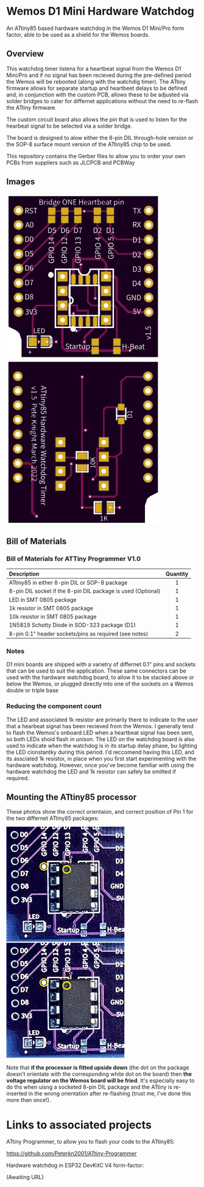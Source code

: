 # Wemos D1 Mini Hardware Watchdog
An ATtiny85 based hardware watchdog in the Wemos D1 Mini/Pro form factor, able to be used as a shield for the Wemos boards. 

## Overview
This watchdog timer listens for a heartbeat signal from the Wemos D1 Mini/Pro and if no signal has been recieved during the 
pre-defined period the Wemos will be rebooted (along with the watchdig timer).
The ATtiny firmware allows for separate startup and heartbeet delays to be defined and, in conjunction with the custom PCB, allows
these to be adjusted via solder bridges to cater for differnet applications without the need to re-flash the ATtiny firmware.

The custom circuit board also allows the pin that is used to listen for the hearbeat signal to be selected via a solder bridge.

The board is designed to alow either the 8-pin DIL through-hole version or the SOP-8 surface mount version of the ATtiny85 chip to be used.  

This repository contains the Gerber files to allow you to order your own PCBs from suppliers such as
JLCPCB and PCBWay

## Images
![PCB Front](https://github.com/Peterkn2001/Wemos-D1-Mini-Hardware-Watchdog/blob/main/images/Watchdog_PCB_v1.5_Front.jpg)
![Completed PCB](https://github.com/Peterkn2001/Wemos-D1-Mini-Hardware-Watchdog/blob/main/images/Watchdog_PCB_v1.5_Back.jpg)

## Bill of Materials

### Bill of Materials for ATTiny Programmer V1.0

Description | Quantity
:--- | :---:
ATtiny85 in either 8-pin DIL or SOP-8 package | 1
8-pin DIL socket if the 8-pin DIL package is used (Optional) | 1
LED in SMT 0805 package | 1
1k resistor in SMT 0805 package | 1
10k resistor in SMT 0805 package | 1
1N5819 Schotty Diode in SOD-323 package (D1) | 1
8-pin 0.1" header sockets/pins as required (see notes) | 2


### Notes
D1 mini boards are shipped with a varietry of differnet 0.1" pins and sockets that can be used to suit the application.
These same connectors can be used with the hardware watchdog board, to allow it to be stacked above or below the Wemos,
or plugged directly into one of the sockets on a Wemos double or triple base

### Reducing the component count
The LED and associated 1k resistor are primarily there to indicate to the user that a hearbeat signal has been recieved from the Wemos.
I generally tend to flash the Wemos's onboard LED when a heartbeat signal has been sent, so both LEDs shoid flash in unison.
The LED on the watchdog board is also used to indicate when the watchdog is in its startup delay phase, bu lighting the LED cionstantky during this period.
I'd reccomend having this LED, and its assciated 1k resistor, in place when you first start experimenting with the hardware watchdog.
However, once you've become familiar with using the hardware watchdog the LED and 1k resistor can safely be omitted if required.

## Mounting the ATtiny85 processor

These photos show the correct orientaion, and correct position of Pin 1 for the two differnet ATtiny85 packages:

![DIL](https://github.com/Peterkn2001/Wemos-D1-Mini-Hardware-Watchdog/blob/main/images/8-pin_DIL.jpg)
![SOP-8 Front](https://github.com/Peterkn2001/Wemos-D1-Mini-Hardware-Watchdog/blob/main/images/8-pin_DIL.jpg)

Note that **if the processor is fitted upside down** (the dot on the package doesn't orientate with the corresponding white dot on the board)
then **the voltage regulator on the Wemos board will be fried**.
It's especially easy to do ths when uisng a socketed 8-pin DIL package and the ATtiny is re-inserted in the wrong orientation after re-flashing
(trust me, I've done this more than once!).



# Links to associated projects

ATtiny Programmer, to allow you to flash your code to the ATtiny85:

https://github.com/Peterkn2001/ATtiny-Programmer


Hardware watchdog in ESP32 DevKitC V4 form-factor:

(Awaiting URL)
